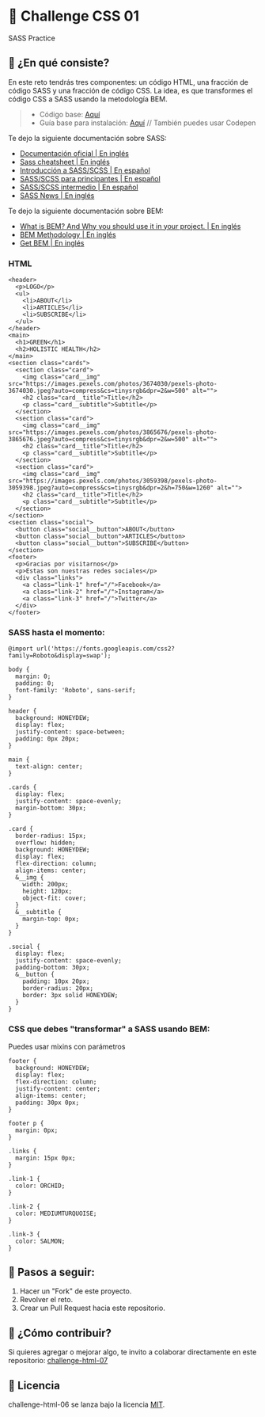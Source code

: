 # 🎨 Challenge CSS 01

SASS Practice

## 🎨 ¿En qué consiste?

En este reto tendrás tres componentes: un código HTML, una fracción de código SASS y una fracción de código CSS. La idea, es que transformes el código CSS a SASS usando la metodología BEM. 

> * Código base: [Aquí](https://codepen.io/teffcode_/pen/xxZJNpo?editors=1100)
> * Guía base para instalación: [Aquí](https://github.com/teffcode/sass-workshop) // También puedes usar Codepen

Te dejo la siguiente documentación sobre SASS:

* [Documentación oficial | En inglés](https://sass-lang.com/guide)
* [Sass cheatsheet | En inglés](https://devhints.io/sass)
* [Introducción a SASS/SCSS | En español](https://galuxui.com.es/#/sass-facilito-parte-1)
* [SASS/SCSS para principantes | En español](https://galuxui.com.es/#/sass-facilito-parte-2)
* [SASS/SCSS intermedio | En español](https://galuxui.com.es/#/sass-facilito-parte-3)
* [SASS News | En inglés](http://thesassway.com/)

Te dejo la siguiente documentación sobre BEM:

* [What is BEM? And Why you should use it in your project. | En inglés](https://medium.com/@dannyhuang_75970/what-is-bem-and-why-you-should-use-it-in-your-project-ab37c6d10b79)
* [BEM Methodology | En inglés](https://en.bem.info/methodology/)
* [Get BEM | En inglés](http://getbem.com/introduction/)

### HTML

```
<header>
  <p>LOGO</p>
  <ul>
    <li>ABOUT</li>
    <li>ARTICLES</li>
    <li>SUBSCRIBE</li>
  </ul>
</header>
<main>
  <h1>GREEN</h1>
  <h2>HOLISTIC HEALTH</h2>
</main>
<section class="cards">
  <section class="card">
    <img class="card__img" src="https://images.pexels.com/photos/3674030/pexels-photo-3674030.jpeg?auto=compress&cs=tinysrgb&dpr=2&w=500" alt="">
    <h2 class="card__title">Title</h2>
    <p class="card__subtitle">Subtitle</p>
  </section>
  <section class="card">
    <img class="card__img" src="https://images.pexels.com/photos/3865676/pexels-photo-3865676.jpeg?auto=compress&cs=tinysrgb&dpr=2&w=500" alt="">
    <h2 class="card__title">Title</h2>
    <p class="card__subtitle">Subtitle</p>
  </section>
  <section class="card">
    <img class="card__img" src="https://images.pexels.com/photos/3059398/pexels-photo-3059398.jpeg?auto=compress&cs=tinysrgb&dpr=2&h=750&w=1260" alt="">
    <h2 class="card__title">Title</h2>
    <p class="card__subtitle">Subtitle</p>
  </section>
</section>
<section class="social">
  <button class="social__button">ABOUT</button>
  <button class="social__button">ARTICLES</button>
  <button class="social__button">SUBSCRIBE</button>
</section>
<footer>
  <p>Gracias por visitarnos</p>
  <p>Estas son nuestras redes sociales</p>
  <div class="links">
    <a class="link-1" href="/">Facebook</a>
    <a class="link-2" href="/">Instagram</a>
    <a class="link-3" href="/">Twitter</a>
  </div>
</footer>
```

### SASS hasta el momento:

```
@import url('https://fonts.googleapis.com/css2?family=Roboto&display=swap');

body {
  margin: 0;
  padding: 0;
  font-family: 'Roboto', sans-serif;
}

header {
  background: HONEYDEW;
  display: flex;
  justify-content: space-between;
  padding: 0px 20px;
}

main {
  text-align: center;
}

.cards {
  display: flex;
  justify-content: space-evenly;
  margin-bottom: 30px;
}

.card {
  border-radius: 15px;
  overflow: hidden;
  background: HONEYDEW;
  display: flex;
  flex-direction: column;
  align-items: center;
  &__img {
    width: 200px;
    height: 120px;
    object-fit: cover;
  }
  &__subtitle {
    margin-top: 0px;
  }
}

.social {
  display: flex;
  justify-content: space-evenly;
  padding-bottom: 30px;
  &__button {
    padding: 10px 20px;
    border-radius: 20px;
    border: 3px solid HONEYDEW; 
  }
}
```

### CSS que debes "transformar" a SASS usando BEM:

Puedes usar mixins con parámetros

```
footer {
  background: HONEYDEW;
  display: flex;
  flex-direction: column;
  justify-content: center;
  align-items: center;
  padding: 30px 0px;
}

footer p {
  margin: 0px;
}

.links {
  margin: 15px 0px;
}

.link-1 {
  color: ORCHID;
}

.link-2 {
  color: MEDIUMTURQUOISE;
}

.link-3 {
  color: SALMON;
}
```

## 🎨 Pasos a seguir:

1. Hacer un "Fork" de este proyecto.
2. Revolver el reto.
3. Crear un Pull Request hacia este repositorio.

## 🎨 ¿Cómo contribuir?

Si quieres agregar o mejorar algo, te invito a colaborar directamente en este repositorio: [challenge-html-07](https://github.com/platzimaster/challenge-html-07/)

## 🎨 Licencia

challenge-html-06 se lanza bajo la licencia [MIT](https://opensource.org/licenses/MIT).
